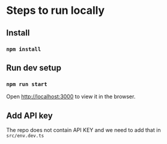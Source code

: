 # Steps to run locally

## Install
### `npm install`

## Run dev setup
### `npm run start`
Open [http://localhost:3000](http://localhost:3000) to view it in the browser.

## Add API key
The repo does not contain API KEY and we need to add that in `src/env.dev.ts`
